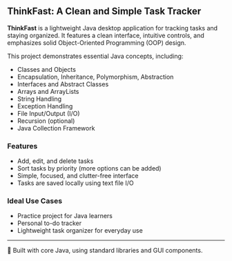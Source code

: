 ## ThinkFast: A Clean and Simple Task Tracker

**ThinkFast** is a lightweight Java desktop application for tracking tasks and staying organized. It features a clean interface, intuitive controls, and emphasizes solid Object-Oriented Programming (OOP) design.

This project demonstrates essential Java concepts, including:

- Classes and Objects
- Encapsulation, Inheritance, Polymorphism, Abstraction
- Interfaces and Abstract Classes
- Arrays and ArrayLists
- String Handling
- Exception Handling
- File Input/Output (I/O)
- Recursion (optional)
- Java Collection Framework

### Features
- Add, edit, and delete tasks
- Sort tasks by priority (more options can be added)
- Simple, focused, and clutter-free interface
- Tasks are saved locally using text file I/O

### Ideal Use Cases
- Practice project for Java learners
- Personal to-do tracker
- Lightweight task organizer for everyday use

---

🔧 Built with core Java, using standard libraries and GUI components.